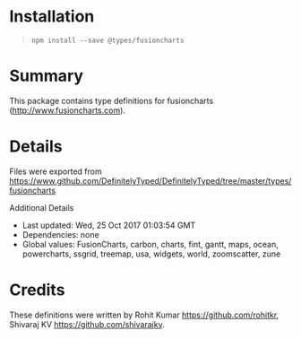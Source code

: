 # Installation
> `npm install --save @types/fusioncharts`

# Summary
This package contains type definitions for fusioncharts (http://www.fusioncharts.com).

# Details
Files were exported from https://www.github.com/DefinitelyTyped/DefinitelyTyped/tree/master/types/fusioncharts

Additional Details
 * Last updated: Wed, 25 Oct 2017 01:03:54 GMT
 * Dependencies: none
 * Global values: FusionCharts, carbon, charts, fint, gantt, maps, ocean, powercharts, ssgrid, treemap, usa, widgets, world, zoomscatter, zune

# Credits
These definitions were written by Rohit Kumar <https://github.com/rohitkr>, Shivaraj KV <https://github.com/shivarajkv>.
